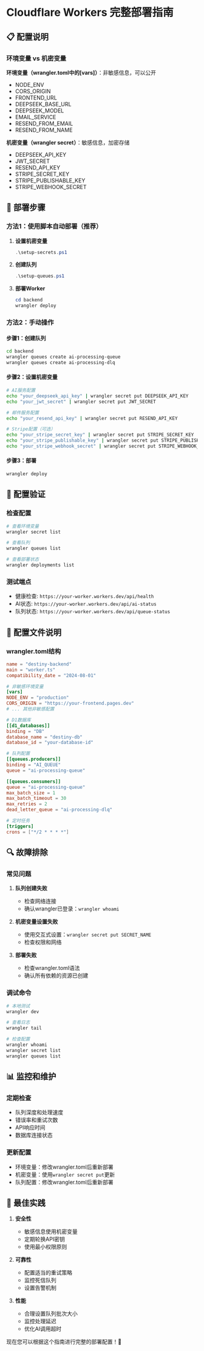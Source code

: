 # Cloudflare Workers 完整部署指南

## 📋 配置说明

### 环境变量 vs 机密变量

**环境变量（wrangler.toml中的[vars]）**：非敏感信息，可以公开
- NODE_ENV
- CORS_ORIGIN
- FRONTEND_URL
- DEEPSEEK_BASE_URL
- DEEPSEEK_MODEL
- EMAIL_SERVICE
- RESEND_FROM_EMAIL
- RESEND_FROM_NAME

**机密变量（wrangler secret）**：敏感信息，加密存储
- DEEPSEEK_API_KEY
- JWT_SECRET
- RESEND_API_KEY
- STRIPE_SECRET_KEY
- STRIPE_PUBLISHABLE_KEY
- STRIPE_WEBHOOK_SECRET

## 🚀 部署步骤

### 方法1：使用脚本自动部署（推荐）

1. **设置机密变量**
   ```powershell
   .\setup-secrets.ps1
   ```

2. **创建队列**
   ```powershell
   .\setup-queues.ps1
   ```

3. **部署Worker**
   ```powershell
   cd backend
   wrangler deploy
   ```

### 方法2：手动操作

#### 步骤1：创建队列
```bash
cd backend
wrangler queues create ai-processing-queue
wrangler queues create ai-processing-dlq
```

#### 步骤2：设置机密变量
```bash
# AI服务配置
echo "your_deepseek_api_key" | wrangler secret put DEEPSEEK_API_KEY
echo "your_jwt_secret" | wrangler secret put JWT_SECRET

# 邮件服务配置
echo "your_resend_api_key" | wrangler secret put RESEND_API_KEY

# Stripe配置（可选）
echo "your_stripe_secret_key" | wrangler secret put STRIPE_SECRET_KEY
echo "your_stripe_publishable_key" | wrangler secret put STRIPE_PUBLISHABLE_KEY
echo "your_stripe_webhook_secret" | wrangler secret put STRIPE_WEBHOOK_SECRET
```

#### 步骤3：部署
```bash
wrangler deploy
```

## 🔧 配置验证

### 检查配置
```bash
# 查看环境变量
wrangler secret list

# 查看队列
wrangler queues list

# 查看部署状态
wrangler deployments list
```

### 测试端点
- 健康检查: `https://your-worker.workers.dev/api/health`
- AI状态: `https://your-worker.workers.dev/api/ai-status`
- 队列状态: `https://your-worker.workers.dev/api/queue-status`

## 📝 配置文件说明

### wrangler.toml结构
```toml
name = "destiny-backend"
main = "worker.ts"
compatibility_date = "2024-08-01"

# 非敏感环境变量
[vars]
NODE_ENV = "production"
CORS_ORIGIN = "https://your-frontend.pages.dev"
# ... 其他非敏感配置

# D1数据库
[[d1_databases]]
binding = "DB"
database_name = "destiny-db"
database_id = "your-database-id"

# 队列配置
[[queues.producers]]
binding = "AI_QUEUE"
queue = "ai-processing-queue"

[[queues.consumers]]
queue = "ai-processing-queue"
max_batch_size = 1
max_batch_timeout = 30
max_retries = 2
dead_letter_queue = "ai-processing-dlq"

# 定时任务
[triggers]
crons = ["*/2 * * * *"]
```

## 🔍 故障排除

### 常见问题

1. **队列创建失败**
   - 检查网络连接
   - 确认wrangler已登录：`wrangler whoami`

2. **机密变量设置失败**
   - 使用交互式设置：`wrangler secret put SECRET_NAME`
   - 检查权限和网络

3. **部署失败**
   - 检查wrangler.toml语法
   - 确认所有依赖的资源已创建

### 调试命令
```bash
# 本地测试
wrangler dev

# 查看日志
wrangler tail

# 检查配置
wrangler whoami
wrangler secret list
wrangler queues list
```

## 📊 监控和维护

### 定期检查
- 队列深度和处理速度
- 错误率和重试次数
- API响应时间
- 数据库连接状态

### 更新配置
- 环境变量：修改wrangler.toml后重新部署
- 机密变量：使用`wrangler secret put`更新
- 队列配置：修改wrangler.toml后重新部署

## 🎯 最佳实践

1. **安全性**
   - 敏感信息使用机密变量
   - 定期轮换API密钥
   - 使用最小权限原则

2. **可靠性**
   - 配置适当的重试策略
   - 监控死信队列
   - 设置告警机制

3. **性能**
   - 合理设置队列批次大小
   - 监控处理延迟
   - 优化AI调用超时

现在您可以根据这个指南进行完整的部署配置！🚀
